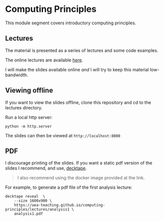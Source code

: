 # Computing Principles

This module segment covers introductory computing principles. 


## Lectures

The material is presented as a series of lectures and some code examples.

The online lectures are available [here](https://uea-teaching.github.io/computing-principles/).

I will make the slides available online *and* I will try to keep this material low-bandwidth.


## Viewing offline

If you want to view the slides offline, 
clone this repository and cd to the lectures directory.

Run a local http server:

    python -m http.server

The slides can then be viewed at `http://localhost:8000`


## PDF

I discourage printing of the slides. 
If you want a static pdf version of the slides I recommend, 
and use, [decktape](https://github.com/astefanutti/decktape).

> I also recommend using the docker image provided at the link.

For example, to generate a pdf file of the first analysis lecture:

    decktape reveal  \
        --size 1600x900 \
        https://uea-teaching.github.io/computing-principles/lectures/analysis1 \
        analysis1.pdf
